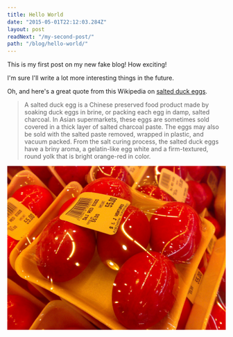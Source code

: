 ```yaml
---
title: Hello World
date: "2015-05-01T22:12:03.284Z"
layout: post
readNext: "/my-second-post/"
path: "/blog/hello-world/"
---
```


This is my first post on my new fake blog! How exciting!

I'm sure I'll write a lot more interesting things in the future.

Oh, and here's a great quote from this Wikipedia on [salted duck eggs](http://en.wikipedia.org/wiki/Salted_duck_egg).

>A salted duck egg is a Chinese preserved food product made by soaking duck eggs in brine, or packing each egg in damp, salted charcoal. In Asian supermarkets, these eggs are sometimes sold covered in a thick layer of salted charcoal paste. The eggs may also be sold with the salted paste removed, wrapped in plastic, and vacuum packed. From the salt curing process, the salted duck eggs have a briny aroma, a gelatin-like egg white and a firm-textured, round yolk that is bright orange-red in color.

![Chinese Salty Egg](./salty_egg.jpg)
